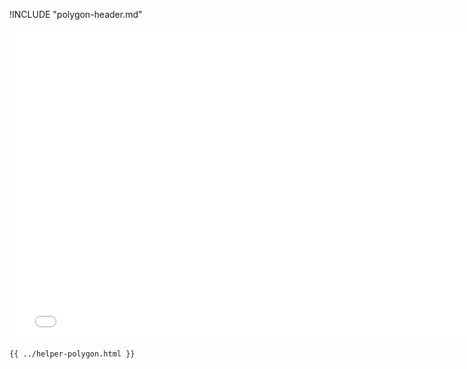 !INCLUDE "polygon-header.md"

<iframe src="../../helper-polygon.html" width="770" height="500" frameBorder="0" seamless="seamless">
</iframe>

```html
{{ ../helper-polygon.html }}
```
